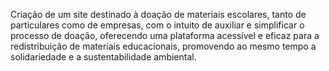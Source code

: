 Criação de um site destinado à doação de materiais escolares, tanto de particulares como de empresas, com o intuito de auxiliar e simplificar o processo de doação, oferecendo uma plataforma acessível e eficaz para a redistribuição de materiais educacionais, promovendo ao mesmo tempo a solidariedade e a sustentabilidade ambiental.
